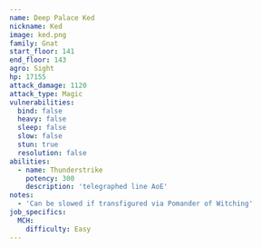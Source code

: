 ```yaml
---
name: Deep Palace Ked
nickname: Ked
image: ked.png
family: Gnat
start_floor: 141
end_floor: 143
agro: Sight
hp: 17155
attack_damage: 1120
attack_type: Magic
vulnerabilities:
  bind: false
  heavy: false
  sleep: false
  slow: false
  stun: true
  resolution: false
abilities:
  - name: Thunderstrike
    potency: 300
    description: 'telegraphed line AoE'
notes:
  - 'Can be slowed if transfigured via Pomander of Witching'
job_specifics:
  MCH:
    difficulty: Easy
---
```

